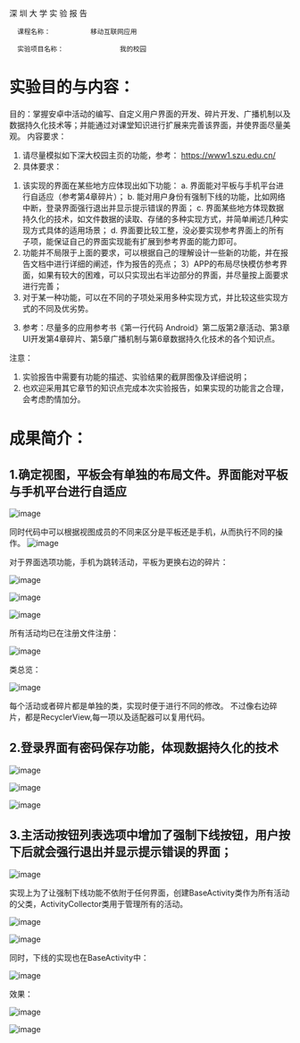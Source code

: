 深 圳 大 学 实 验 报 告


      课程名称：          移动互联网应用     	              

      实验项目名称：              我的校园                 

# 实验目的与内容：
目的：掌握安卓中活动的编写、自定义用户界面的开发、碎片开发、广播机制以及数据持久化技术等；并能通过对课堂知识进行扩展来完善该界面，并使界面尽量美观。
内容要求：
1. 请尽量模拟如下深大校园主页的功能，参考：
https://www1.szu.edu.cn/
2. 具体要求：
1) 该实现的界面在某些地方应体现出如下功能：
a. 界面能对平板与手机平台进行自适应（参考第4章碎片）；
b. 能对用户身份有强制下线的功能，比如网络中断，登录界面强行退出并显示提示错误的界面；
c. 界面某些地方体现数据持久化的技术，如文件数据的读取、存储的多种实现方式，并简单阐述几种实现方式具体的适用场景；
d. 界面要比较工整，没必要实现参考界面上的所有子项，能保证自己的界面实现能有扩展到参考界面的能力即可。
2) 功能并不局限于上面的要求，可以根据自己的理解设计一些新的功能，并在报告文档中进行详细的阐述，作为报告的亮点；
3）APP的布局尽快模仿参考界面，如果有较大的困难，可以只实现出右半边部分的界面，并尽量按上面要求进行完善；
4) 对于某一种功能，可以在不同的子项处采用多种实现方式，并比较这些实现方式的不同及优劣势。

3. 参考：尽量多的应用参考书《第一行代码 Android》第二版第2章活动、第3章UI开发第4章碎片、第5章广播机制与第6章数据持久化技术的各个知识点。

注意：
1. 实验报告中需要有功能的描述、实验结果的截屏图像及详细说明；
2. 也欢迎采用其它章节的知识点完成本次实验报告，如果实现的功能言之合理，会考虑酌情加分。

# 成果简介：

## 1.确定视图，平板会有单独的布局文件。界面能对平板与手机平台进行自适应

![image](https://github.com/lubenweiNBNBNBNB/my_campus/assets/109973657/5a948bae-393d-4b30-b3c0-7f066d7a10f7)

同时代码中可以根据视图成员的不同来区分是平板还是手机，从而执行不同的操作。
![image](https://github.com/lubenweiNBNBNBNB/my_campus/assets/109973657/32e1a96b-dc2d-425b-90f9-460aa0c15d29)

对于界面选项功能，手机为跳转活动，平板为更换右边的碎片：

![image](https://github.com/lubenweiNBNBNBNB/my_campus/assets/109973657/85fbd132-0f73-4608-9ab7-3eea25b71318)


![image](https://github.com/lubenweiNBNBNBNB/my_campus/assets/109973657/d2d5d106-0836-4d5a-af3e-98446efde756)

![image](https://github.com/lubenweiNBNBNBNB/my_campus/assets/109973657/5451107c-e085-4dc2-82d7-e78a680eaac6)


所有活动均已在注册文件注册：

![image](https://github.com/lubenweiNBNBNBNB/my_campus/assets/109973657/60d06be9-6a2e-4064-810f-0317a63a0850)

类总览：

![image](https://github.com/lubenweiNBNBNBNB/my_campus/assets/109973657/f34816de-9593-462b-824e-a8d4d88af570)

每个活动或者碎片都是单独的类，实现时便于进行不同的修改。
不过像右边碎片，都是RecyclerView,每一项以及适配器可以复用代码。

## 2.登录界面有密码保存功能，体现数据持久化的技术


![image](https://github.com/lubenweiNBNBNBNB/my_campus/assets/109973657/eee6cf0b-37b0-4d71-ae9f-8e466e9a1eb1)


![image](https://github.com/lubenweiNBNBNBNB/my_campus/assets/109973657/236d32e8-8fbc-4651-8b69-0066defe5af7)

![image](https://github.com/lubenweiNBNBNBNB/my_campus/assets/109973657/5ff1777a-e6e8-4406-b274-6b5e5aefa37b)

## 3.主活动按钮列表选项中增加了强制下线按钮，用户按下后就会强行退出并显示提示错误的界面；

![image](https://github.com/lubenweiNBNBNBNB/my_campus/assets/109973657/768d7fd1-be75-416f-8842-53130052080c)

实现上为了让强制下线功能不依附于任何界面，创建BaseActivity类作为所有活动的父类，ActivityCollector类用于管理所有的活动。

![image](https://github.com/lubenweiNBNBNBNB/my_campus/assets/109973657/3255e00d-f297-4c80-a247-9a47e77bae4e)

![image](https://github.com/lubenweiNBNBNBNB/my_campus/assets/109973657/63979f3a-2b8b-46a5-8ef0-91443fdeffbb)


同时，下线的实现也在BaseActivity中：

![image](https://github.com/lubenweiNBNBNBNB/my_campus/assets/109973657/e7e48309-3f2f-4b4a-8509-82f6e8dca085)

效果：

![image](https://github.com/lubenweiNBNBNBNB/my_campus/assets/109973657/da5b78b4-5097-4708-9280-45c8cef29552)

![image](https://github.com/lubenweiNBNBNBNB/my_campus/assets/109973657/fcf4e3b5-ec9e-4db7-9280-7fbaa5523fa8)

